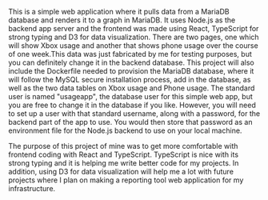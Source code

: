 This is a simple web application where it pulls data from a MariaDB database and 
renders it to a graph in MariaDB. It uses Node.js as the backend app server and the
frontend was made using React, TypeScript for strong typing and D3 for data visualization.
There are two pages, one which will show Xbox usage and another that shows phone usage over
the course of one week.This data was just fabricated by me for testing purposes, but 
you can definitely change it in the backend database. This project will also include 
the Dockerfile needed to provision the MariaDB database, where it will follow the 
MySQL secure installation process, add in the database, as well as the two data tables
on Xbox usage and Phone usage. The standard user is named "usageapp", the database user 
for this simple web app, but you are free to change it in the database if you like. 
However, you will need to set up a user with that standard username, along with a 
password, for the backend part of the app to use. You would then store that password 
as an environment file for the Node.js backend to use on your local machine.

The purpose of this project of mine was to get more comfortable with frontend coding with
React and TypeScript. TypeScript is nice with its strong typing and it is helping me write
better code for my projects. In addition, using D3 for data visualization will help me
a lot with future projects where I plan on making a reporting tool web application for
my infrastructure. 
